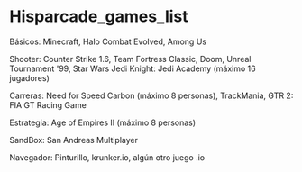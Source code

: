 # Hisparcade_games_list

Básicos: Minecraft, Halo Combat Evolved, Among Us

Shooter: Counter Strike 1.6, Team Fortress Classic, Doom, Unreal Tournament '99, Star Wars Jedi Knight: Jedi Academy (máximo 16 jugadores)

Carreras: Need for Speed Carbon (máximo 8 personas), TrackMania, GTR 2: FIA GT Racing Game

Estrategia: Age of Empires II (máximo 8 personas)

SandBox: San Andreas Multiplayer

Navegador: Pinturillo, krunker.io, algún otro juego .io
